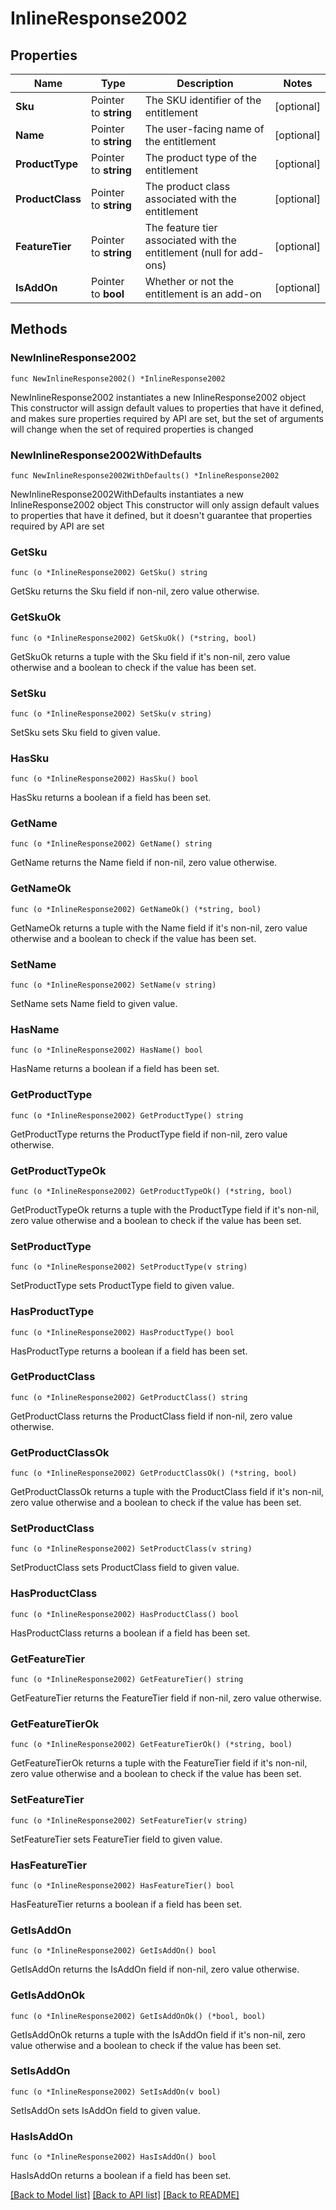 # InlineResponse2002

## Properties

Name | Type | Description | Notes
------------ | ------------- | ------------- | -------------
**Sku** | Pointer to **string** | The SKU identifier of the entitlement | [optional] 
**Name** | Pointer to **string** | The user-facing name of the entitlement | [optional] 
**ProductType** | Pointer to **string** | The product type of the entitlement | [optional] 
**ProductClass** | Pointer to **string** | The product class associated with the entitlement | [optional] 
**FeatureTier** | Pointer to **string** | The feature tier associated with the entitlement (null for add-ons) | [optional] 
**IsAddOn** | Pointer to **bool** | Whether or not the entitlement is an add-on | [optional] 

## Methods

### NewInlineResponse2002

`func NewInlineResponse2002() *InlineResponse2002`

NewInlineResponse2002 instantiates a new InlineResponse2002 object
This constructor will assign default values to properties that have it defined,
and makes sure properties required by API are set, but the set of arguments
will change when the set of required properties is changed

### NewInlineResponse2002WithDefaults

`func NewInlineResponse2002WithDefaults() *InlineResponse2002`

NewInlineResponse2002WithDefaults instantiates a new InlineResponse2002 object
This constructor will only assign default values to properties that have it defined,
but it doesn't guarantee that properties required by API are set

### GetSku

`func (o *InlineResponse2002) GetSku() string`

GetSku returns the Sku field if non-nil, zero value otherwise.

### GetSkuOk

`func (o *InlineResponse2002) GetSkuOk() (*string, bool)`

GetSkuOk returns a tuple with the Sku field if it's non-nil, zero value otherwise
and a boolean to check if the value has been set.

### SetSku

`func (o *InlineResponse2002) SetSku(v string)`

SetSku sets Sku field to given value.

### HasSku

`func (o *InlineResponse2002) HasSku() bool`

HasSku returns a boolean if a field has been set.

### GetName

`func (o *InlineResponse2002) GetName() string`

GetName returns the Name field if non-nil, zero value otherwise.

### GetNameOk

`func (o *InlineResponse2002) GetNameOk() (*string, bool)`

GetNameOk returns a tuple with the Name field if it's non-nil, zero value otherwise
and a boolean to check if the value has been set.

### SetName

`func (o *InlineResponse2002) SetName(v string)`

SetName sets Name field to given value.

### HasName

`func (o *InlineResponse2002) HasName() bool`

HasName returns a boolean if a field has been set.

### GetProductType

`func (o *InlineResponse2002) GetProductType() string`

GetProductType returns the ProductType field if non-nil, zero value otherwise.

### GetProductTypeOk

`func (o *InlineResponse2002) GetProductTypeOk() (*string, bool)`

GetProductTypeOk returns a tuple with the ProductType field if it's non-nil, zero value otherwise
and a boolean to check if the value has been set.

### SetProductType

`func (o *InlineResponse2002) SetProductType(v string)`

SetProductType sets ProductType field to given value.

### HasProductType

`func (o *InlineResponse2002) HasProductType() bool`

HasProductType returns a boolean if a field has been set.

### GetProductClass

`func (o *InlineResponse2002) GetProductClass() string`

GetProductClass returns the ProductClass field if non-nil, zero value otherwise.

### GetProductClassOk

`func (o *InlineResponse2002) GetProductClassOk() (*string, bool)`

GetProductClassOk returns a tuple with the ProductClass field if it's non-nil, zero value otherwise
and a boolean to check if the value has been set.

### SetProductClass

`func (o *InlineResponse2002) SetProductClass(v string)`

SetProductClass sets ProductClass field to given value.

### HasProductClass

`func (o *InlineResponse2002) HasProductClass() bool`

HasProductClass returns a boolean if a field has been set.

### GetFeatureTier

`func (o *InlineResponse2002) GetFeatureTier() string`

GetFeatureTier returns the FeatureTier field if non-nil, zero value otherwise.

### GetFeatureTierOk

`func (o *InlineResponse2002) GetFeatureTierOk() (*string, bool)`

GetFeatureTierOk returns a tuple with the FeatureTier field if it's non-nil, zero value otherwise
and a boolean to check if the value has been set.

### SetFeatureTier

`func (o *InlineResponse2002) SetFeatureTier(v string)`

SetFeatureTier sets FeatureTier field to given value.

### HasFeatureTier

`func (o *InlineResponse2002) HasFeatureTier() bool`

HasFeatureTier returns a boolean if a field has been set.

### GetIsAddOn

`func (o *InlineResponse2002) GetIsAddOn() bool`

GetIsAddOn returns the IsAddOn field if non-nil, zero value otherwise.

### GetIsAddOnOk

`func (o *InlineResponse2002) GetIsAddOnOk() (*bool, bool)`

GetIsAddOnOk returns a tuple with the IsAddOn field if it's non-nil, zero value otherwise
and a boolean to check if the value has been set.

### SetIsAddOn

`func (o *InlineResponse2002) SetIsAddOn(v bool)`

SetIsAddOn sets IsAddOn field to given value.

### HasIsAddOn

`func (o *InlineResponse2002) HasIsAddOn() bool`

HasIsAddOn returns a boolean if a field has been set.


[[Back to Model list]](../README.md#documentation-for-models) [[Back to API list]](../README.md#documentation-for-api-endpoints) [[Back to README]](../README.md)


